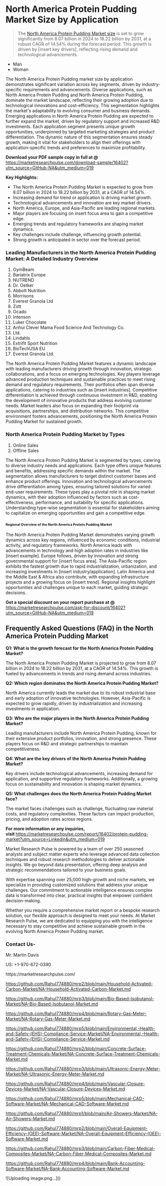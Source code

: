<h1>North America Protein Pudding Market&nbsp;Size by Application</h1><blockquote><p>The <a href="https://marketresearchpulse.com/download-sample/16402?utm_source=GitHub-NA&amp;utm_medium=019">North America Protein Pudding Market size</a> is set to grow significantly from 8.07 billion in 2024 to 18.22 billion by 2031, at a robust CAGR of 14.54% during the forecast period. This growth is driven by [insert key drivers], reflecting rising demand and technological advancements.</p></blockquote><ul><li>Man<li> Woman</li></ul><p>The North America Protein Pudding market size by application demonstrates significant variation across key segments, driven by industry-specific requirements and advancements. Diverse applications, such as North America Protein Pudding and North America Protein Pudding, dominate the market landscape, reflecting their growing adoption due to technological innovations and cost-efficiency. This segmentation highlights the market's adaptability to evolving consumer and business demands. Emerging applications in North America Protein Pudding are expected to further expand the market, driven by regulatory support and increased R&D investments. Each application segment presents unique growth opportunities, underpinned by targeted marketing strategies and product differentiation. The dynamic nature of this segmentation ensures steady growth, making it vital for stakeholders to align their offerings with application-specific trends and preferences to maximize profitability.</p><p><strong>Download your PDF sample copy in full at @ </strong><a href="https://marketresearchpulse.com/download-sample/16402?utm_source=GitHub-NA&amp;utm_medium=019">https://marketresearchpulse.com/download-sample/16402?utm_source=GitHub-NA&amp;utm_medium=019</a></p><p><strong>Key Highlights: </strong></p><ul><li>The North America Protein Pudding Market is expected to grow from 8.07 billion in 2024 to 18.22 billion by 2031, at a CAGR of 14.54%.</li><li>Increasing demand for trend or application is driving market growth.</li><li>Technological advancements and innovation are key market drivers.</li><li>North America, Europe, and Asia-Pacific are leading regional markets.</li><li>Major players are focusing on insert focus area to gain a competitive edge.</li><li>Emerging trends and regulatory frameworks are shaping market dynamics.</li><li>Key challenges include challenge, influencing growth potential.</li><li>Strong growth is anticipated in sector over the forecast period.</li></ul><h3>Leading Manufacturers in the North America Protein Pudding Market: A Detailed Industry Overview</h3><ol><li>GymBeam</li><li>Bariatrix Europe</li><li>NUTREND</li><li>Dr. Oetker</li><li>Abbott Nutrition</li><li>Morrisons</li><li>Everest Granola Ltd</li><li>Zott</li><li>Ocado</li><li>Intenson</li><li>Luker Chocolate</li><li>Anhui Clever Mama Food Science And Technology Co.</li><li>Ltd.</li><li>Lindahls</li><li>Extrifit Sport Nutrition</li><li>BioTechUSA EU</li><li>Everest Granola Ltd.</li></ol><div class="flex max-w-full flex-col flex-grow"><div class="min-h-8 text-message flex w-full flex-col items-end gap-2 whitespace-normal break-words [.text-message+&amp;]:mt-5" dir="auto" data-message-author-role="assistant" data-message-id="fd8432e4-4910-450d-b182-61b7bfb0a01f" data-message-model-slug="gpt-4o"><div class="flex w-full flex-col gap-1 empty:hidden first:pt-[3px]"><div class="markdown prose w-full break-words dark:prose-invert light"><p>The North America Protein Pudding Market features a dynamic landscape with leading manufacturers driving growth through innovation, strategic collaborations, and a focus on emerging technologies. Key players leverage advanced production techniques and sustainable practices to meet rising demand and regulatory requirements. Their portfolios often span diverse applications, catering to industries such as [insert industries]. Competitive differentiation is achieved through continuous investment in R&amp;D, enabling the development of innovative products that address evolving customer needs. Market leaders also focus on expanding their footprint via acquisitions, partnerships, and distribution networks. This competitive environment fosters advancements, positioning the North America Protein Pudding Market for sustained growth.</p></div></div></div></div><h3>North America Protein Pudding Market by Types</h3><ol><li>Online Sales<li> Offline Sales</li></ol><div class="flex max-w-full flex-col flex-grow"><div class="min-h-8 text-message flex w-full flex-col items-end gap-2 whitespace-normal break-words [.text-message+&amp;]:mt-5" dir="auto" data-message-author-role="assistant" data-message-id="084470be-0bb7-4664-bddf-5156b4f41249" data-message-model-slug="gpt-4o-mini"><div class="flex w-full flex-col gap-1 empty:hidden first:pt-[3px]"><div class="markdown prose w-full break-words dark:prose-invert light"><p>The North America Protein Pudding Market is segmented by types, catering to diverse industry needs and applications. Each type offers unique features and benefits, addressing specific demands within the market. The segmentation allows manufacturers to target distinct customer bases and enhance product offerings. Innovation and technological advancements drive differentiation among types, ensuring tailored solutions for varied end-user requirements. These types play a pivotal role in shaping market dynamics, with their adoption influenced by factors such as cost-effectiveness, performance, and suitability for specific applications. Understanding type-wise segmentation is essential for stakeholders aiming to capitalize on emerging opportunities and gain a competitive edge.</p></div></div></div></div><h3><span style="font-size: 11px;">Regional Overview of the North America Protein Pudding Market</span></h3><div class="flex max-w-full flex-col flex-grow"><div class="min-h-8 text-message flex w-full flex-col items-end gap-2 whitespace-normal break-words [.text-message+&amp;]:mt-5" dir="auto" data-message-author-role="assistant" data-message-id="e9038762-ce64-4e30-91c9-9bd413514231" data-message-model-slug="gpt-4o-mini"><div class="flex w-full flex-col gap-1 empty:hidden first:pt-[3px]"><div class="markdown prose w-full break-words dark:prose-invert light"><p>The North America Protein Pudding Market demonstrates varying growth dynamics across key regions, influenced by economic conditions, industrial activity, and regulatory frameworks. North America leads with advancements in technology and high adoption rates in industries like [insert example]. Europe follows, driven by innovation and strong governmental support for [insert focus area]. The Asia-Pacific region exhibits the fastest growth due to rapid industrialization, urbanization, and increasing investments in [insert industry/application]. Latin America and the Middle East &amp; Africa also contribute, with expanding infrastructure projects and a growing focus on [insert trend]. Regional insights highlight opportunities and challenges unique to each market, guiding strategic decisions.</p></div></div></div></div><p><strong>Get a special discount on your report purchase at @ </strong><a href="https://marketresearchpulse.com/ask-for-discount/16402?utm_source=GitHub-NA&amp;utm_medium=019">https://marketresearchpulse.com/ask-for-discount/16402?utm_source=GitHub-NA&amp;utm_medium=019</a></p><h2>Frequently Asked Questions (FAQ) in the North America Protein Pudding Market</h2><p><strong>Q1: What is the growth forecast for the North America Protein Pudding Market?</strong></p><p>The North America Protein Pudding Market is projected to grow from 8.07 billion in 2024 to 18.22 billion by 2031, at a CAGR of 14.54%. This growth is fueled by advancements in trends and rising demand across industries.</p><p><strong>Q2: Which region dominates the North America Protein Pudding Market?</strong></p><p>North America currently leads the market due to its robust industrial base and early adoption of innovative technologies. However, Asia-Pacific is expected to grow rapidly, driven by industrialization and increasing investments in application.</p><p><strong>Q3: Who are the major players in the North America Protein Pudding Market?</strong></p><p>Leading manufacturers include North America Protein Pudding, known for their extensive product portfolios, innovation, and strong presence. These players focus on R&amp;D and strategic partnerships to maintain competitiveness.</p><p><strong>Q4: What are the key drivers of the North America Protein Pudding Market?</strong></p><p>Key drivers include technological advancements, increasing demand for application, and supportive regulatory frameworks. Additionally, a growing focus on sustainability and innovation is shaping market dynamics.</p><p><strong>Q5: What challenges does the North America Protein Pudding Market face?</strong></p><p>The market faces challenges such as challenge, fluctuating raw material costs, and regulatory complexities. These factors can impact production, pricing, and adoption rates across regions.</p><p><strong>For more information or any inquiries, visit&nbsp;</strong><a href="https://marketresearchpulse.com/report/16402/protein-pudding-market?utm_source=Linkedin&utm_medium=019">https://marketresearchpulse.com/report/16402/protein-pudding-market?utm_source=Linkedin&utm_medium=019</a></p><p>Market Research Pulse is powered by a team of over 250 seasoned analysts and subject matter experts who leverage advanced data collection techniques and robust research methodologies to deliver actionable insights. We go beyond data presentation, offering deep analysis and strategic recommendations tailored to your business goals.</p><p>With expertise spanning over 25,000 high-growth and niche markets, we specialize in providing customized solutions that address your unique challenges. Our commitment to actionable intelligence ensures complex data is transformed into clear, practical insights that empower confident decision-making.</p><p>Whether you require a comprehensive market report or a bespoke research solution, our flexible approach is designed to meet your needs. At Market Research Pulse, we are dedicated to equipping you with the intelligence necessary to stay competitive and achieve sustainable growth in the evolving North America Protein Pudding market.</p><h3><strong>Contact Us-</strong></h3><p>Mr. Martin Davis</p><p>US: +1-970-672-0390</p><p>https://marketresearchpulse.com/</p><p><a href="https://github.com/Rahul774880/mrp2/blob/main/Household-Activated-Carbon-Market/NA-Household-Activated-Carbon-Market.md">https://github.com/Rahul774880/mrp2/blob/main/Household-Activated-Carbon-Market/NA-Household-Activated-Carbon-Market.md</a></p><p><a href="https://github.com/Rahul774880/mrp3/blob/main/Bio-Based-Isobutanol-Market/NA-Bio-Based-Isobutanol-Market.md">https://github.com/Rahul774880/mrp3/blob/main/Bio-Based-Isobutanol-Market/NA-Bio-Based-Isobutanol-Market.md</a></p><p><a href="https://github.com/Rahul774880/mrp4/blob/main/Rotary-Gas-Meter-Market/NA-Rotary-Gas-Meter-Market.md">https://github.com/Rahul774880/mrp4/blob/main/Rotary-Gas-Meter-Market/NA-Rotary-Gas-Meter-Market.md</a></p><p><a href="https://github.com/Rahul774880/mrp5/blob/main/Environmental,-Health-and-Safety-(EHS)-Compliance-Service-Market/NA-Environmental,-Health-and-Safety-(EHS)-Compliance-Service-Market.md">https://github.com/Rahul774880/mrp5/blob/main/Environmental,-Health-and-Safety-(EHS)-Compliance-Service-Market/NA-Environmental,-Health-and-Safety-(EHS)-Compliance-Service-Market.md</a></p><p><a href="https://github.com/Rahul774880/mrp2/blob/main/Concrete-Surface-Treatment-Chemicals-Market/NA-Concrete-Surface-Treatment-Chemicals-Market.md">https://github.com/Rahul774880/mrp2/blob/main/Concrete-Surface-Treatment-Chemicals-Market/NA-Concrete-Surface-Treatment-Chemicals-Market.md</a></p><p><a href="https://github.com/Rahul774880/mrp3/blob/main/Ultrasonic-Energy-Meter-Market/NA-Ultrasonic-Energy-Meter-Market.md">https://github.com/Rahul774880/mrp3/blob/main/Ultrasonic-Energy-Meter-Market/NA-Ultrasonic-Energy-Meter-Market.md</a></p><p><a href="https://github.com/Rahul774880/mrp4/blob/main/Vascular-Closure-Devices-Market/NA-Vascular-Closure-Devices-Market.md">https://github.com/Rahul774880/mrp4/blob/main/Vascular-Closure-Devices-Market/NA-Vascular-Closure-Devices-Market.md</a></p><p><a href="https://github.com/Rahul774880/mrp5/blob/main/Mechanical-CAD-Software-Market/NA-Mechanical-CAD-Software-Market.md">https://github.com/Rahul774880/mrp5/blob/main/Mechanical-CAD-Software-Market/NA-Mechanical-CAD-Software-Market.md</a></p><p><a href="https://github.com/Rahul774880/mrp1/blob/main/Air-Showers-Market/NA-Air-Showers-Market.md">https://github.com/Rahul774880/mrp1/blob/main/Air-Showers-Market/NA-Air-Showers-Market.md</a></p><p><a href="https://github.com/Rahul774880/mrp2/blob/main/Overall-Equipment-Efficiency-(OEE)-Software-Market/NA-Overall-Equipment-Efficiency-(OEE)-Software-Market.md">https://github.com/Rahul774880/mrp2/blob/main/Overall-Equipment-Efficiency-(OEE)-Software-Market/NA-Overall-Equipment-Efficiency-(OEE)-Software-Market.md</a></p><p><a href="https://github.com/Rahul774880/mrp3/blob/main/Carbon-Fiber-Medical-Composites-Market/NA-Carbon-Fiber-Medical-Composites-Market.md">https://github.com/Rahul774880/mrp3/blob/main/Carbon-Fiber-Medical-Composites-Market/NA-Carbon-Fiber-Medical-Composites-Market.md</a></p><p><a href="https://github.com/Rahul774880/mrp4/blob/main/Bank-Accounting-Software-Market/NA-Bank-Accounting-Software-Market.md">https://github.com/Rahul774880/mrp4/blob/main/Bank-Accounting-Software-Market/NA-Bank-Accounting-Software-Market.md</a></p>
![Uploading image.png…]()
